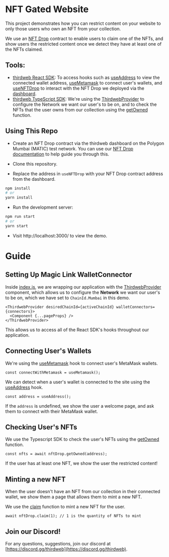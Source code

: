 # NFT Gated Website

This project demonstrates how you can restrict content on your website to only those users who own an NFT from your collection.

We use an [NFT Drop](https://portal.thirdweb.com/pre-built-contracts/nft-drop) contract to enable users to claim one of the NFTs, and show users the restricted content once we detect they have at least one of the NFTs claimed.

## Tools:

- [thirdweb React SDK](https://docs.thirdweb.com/react): To access hooks such as [useAddress](https://portal.thirdweb.com/react/react.useaddress) to view the connected wallet address, [useMetamask](https://portal.thirdweb.com/react/react.usemetamask) to connect user's wallets, and [useNFTDrop](https://portal.thirdweb.com/react/react.usenftdrop#usenftdrop-function) to interact with the NFT Drop we deployed via the [dashboard](https://thirdweb.com/dashboard).
- [thirdweb TypeScript SDK](https://docs.thirdweb.com/typescript): We're using the [ThirdwebProvider](https://docs.thirdweb.com/react) to configure the Network we want our user's to be on, and to check the NFTs that the user owns from our collection using the [getOwned](https://portal.thirdweb.com/pre-built-contracts/nft-drop#nfts-owned-by-a-specific-wallet) function.

## Using This Repo

- Create an NFT Drop contract via the thirdweb dashboard on the Polygon Mumbai (MATIC) test network. You can use our [NFT Drop documentation](https://portal.thirdweb.com/pre-built-contracts/nft-drop#create-an-nft-drop-contract) to help guide you through this.

- Clone this repository.

- Replace the address in `useNFTDrop` with your NFT Drop contract address from the dashboard.

```bash
npm install
# or
yarn install
```

- Run the development server:

```bash
npm run start
# or
yarn start
```

- Visit http://localhost:3000/ to view the demo.

# Guide

## Setting Up Magic Link WalletConnector

Inside [index.js](./src/index.js), we are wrapping our application with the [ThirdwebProvider](https://docs.thirdweb.com/react) component, which allows us to configure the **Network** we want our user's to be on, which we have set to `ChainId.Mumbai` in this demo.

```tsx
<ThirdwebProvider desiredChainId={activeChainId} walletConnectors={connectors}>
  <Component {...pageProps} />
</ThirdwebProvider>
```

This allows us to access all of the React SDK's hooks throughout our application.

## Connecting User's Wallets

We're using the [useMetamask](https://portal.thirdweb.com/react/react.usemetamask) hook to connect user's MetaMask wallets.

```tsx
const connectWithMetamask = useMetamask();
```

We can detect when a user's wallet is connected to the site using the [useAddress](https://portal.thirdweb.com/react/react.useaddress) hook.

```tsx
const address = useAddress();
```

If the `address` is undefined, we show the user a welcome page, and ask them to connect with their MetaMask wallet.

## Checking User's NFTs

We use the Typescript SDK to check the user's NFTs using the [getOwned](https://portal.thirdweb.com/pre-built-contracts/nft-drop#nfts-owned-by-a-specific-wallet) function.

```tsx
const nfts = await nftDrop.getOwned(address);
```

If the user has at least one NFT, we show the user the restricted content!

## Minting a new NFT

When the user doesn't have an NFT from our collection in their connected wallet, we show them a page that allows them to mint a new NFT.

We use the [claim](https://portal.thirdweb.com/pre-built-contracts/nft-drop#minting--claiming-nfts) function to mint a new NFT for the user.

```tsx
await nftDrop.claim(1); // 1 is the quantity of NFTs to mint
```

## Join our Discord!

For any questions, suggestions, join our discord at [https://discord.gg/thirdweb](https://discord.gg/thirdweb).
